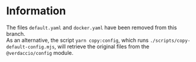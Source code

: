 # Information

The files `default.yaml` and `docker.yaml` have been removed from this branch.  
As an alternative, the script `yarn copy:config`, which runs `./scripts/copy-default-config.mjs`, will retrieve the original files from the `@verdaccio/config` module.

